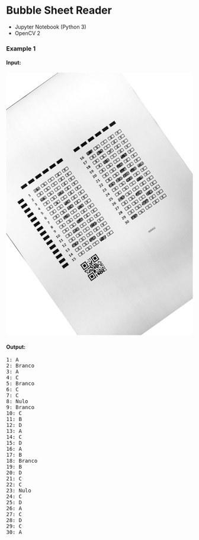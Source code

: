 # Bubble Sheet Reader
- Jupyter Notebook (Python 3)
- OpenCV 2

### Example 1
#### Input:
![pattern_0002_scan_rotate](https://github.com/Lothav/bubble_sheet_reader/blob/master/data/pattern_0002_scan_rotate.png)
#### Output:
<pre>
1: A
2: Branco
3: A
4: C
5: Branco
6: C
7: C
8: Nulo
9: Branco
10: C
11: B
12: D
13: A
14: C
15: D
16: A
17: B
18: Branco
19: B
20: D
21: C
22: C
23: Nulo
24: C
25: D
26: A
27: C
28: D
29: C
30: A
</pre>
